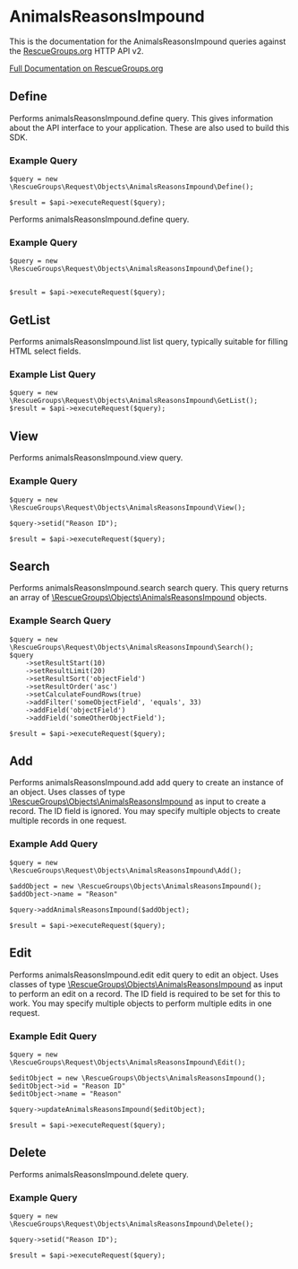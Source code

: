 # AnimalsReasonsImpound

This is the documentation for the AnimalsReasonsImpound queries against the [RescueGroups.org](https://www.rescuegroups.org/) HTTP API v2.

[Full Documentation on RescueGroups.org](https://userguide.rescuegroups.org/display/APIDG/Object+definitions#Objectdefinitions-animalsReasonsImpound)

## Define
Performs animalsReasonsImpound.define query. This gives information about the API interface to your application. These are also used to build this SDK.

### Example Query

    $query = new \RescueGroups\Request\Objects\AnimalsReasonsImpound\Define();

    $result = $api->executeRequest($query);
Performs animalsReasonsImpound.define query.

### Example Query

    $query = new \RescueGroups\Request\Objects\AnimalsReasonsImpound\Define();


    $result = $api->executeRequest($query);

## GetList
Performs animalsReasonsImpound.list list query, typically suitable for filling HTML select fields.

### Example List Query

    $query = new \RescueGroups\Request\Objects\AnimalsReasonsImpound\GetList();
    $result = $api->executeRequest($query);
## View
Performs animalsReasonsImpound.view query.

### Example Query

    $query = new \RescueGroups\Request\Objects\AnimalsReasonsImpound\View();

    $query->setid("Reason ID");

    $result = $api->executeRequest($query);

## Search
Performs animalsReasonsImpound.search search query. This query returns an array of [\RescueGroups\Objects\AnimalsReasonsImpound](../../../src/Objects/AnimalsReasonsImpound.php) objects.

### Example Search Query

    $query = new \RescueGroups\Request\Objects\AnimalsReasonsImpound\Search();
    $query
        ->setResultStart(10)
        ->setResultLimit(20)
        ->setResultSort('objectField')
        ->setResultOrder('asc')
        ->setCalculateFoundRows(true)
        ->addFilter('someObjectField', 'equals', 33)
        ->addField('objectField')
        ->addField('someOtherObjectField');

    $result = $api->executeRequest($query);
## Add
Performs animalsReasonsImpound.add add query to create an instance of an object. Uses classes of type [\RescueGroups\Objects\AnimalsReasonsImpound](../../../src/Objects/AnimalsReasonsImpound.php) as input to create a record. The ID field is ignored. You may specify multiple objects to create multiple records in one request.

### Example Add Query

    $query = new \RescueGroups\Request\Objects\AnimalsReasonsImpound\Add();

    $addObject = new \RescueGroups\Objects\AnimalsReasonsImpound();
    $addObject->name = "Reason"

    $query->addAnimalsReasonsImpound($addObject);

    $result = $api->executeRequest($query);
## Edit
Performs animalsReasonsImpound.edit edit query to edit an object. Uses classes of type [\RescueGroups\Objects\AnimalsReasonsImpound](../../../src/Objects/AnimalsReasonsImpound.php) as input to perform an edit on a record. The ID field is required to be set for this to work. You may specify multiple objects to perform multiple edits in one request.

### Example Edit Query

    $query = new \RescueGroups\Request\Objects\AnimalsReasonsImpound\Edit();

    $editObject = new \RescueGroups\Objects\AnimalsReasonsImpound();
    $editObject->id = "Reason ID"
    $editObject->name = "Reason"

    $query->updateAnimalsReasonsImpound($editObject);

    $result = $api->executeRequest($query);
## Delete
Performs animalsReasonsImpound.delete query.

### Example Query

    $query = new \RescueGroups\Request\Objects\AnimalsReasonsImpound\Delete();

    $query->setid("Reason ID");

    $result = $api->executeRequest($query);

